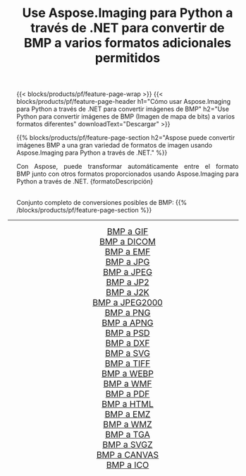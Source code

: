 ﻿---
title: Use Aspose.Imaging para Python a través de .NET para convertir de BMP a varios formatos adicionales permitidos 
weight: 3920
url: /es/python-net/conversion/from/bmp/ 
lang: es
langdirlevel: 2
locales: zh-hans,ja,it,ru,de,es,fr,nl,id,lt,pl,pt,vi,tr,ko,zh-hant,ar,hi,th,sv,cs,uk,he
description: Puede transformar rápidamente de BMP(Imagen de mapa de bits) a varios formatos usando Aspose.Imaging para Python a través de .NET.
---

{{< blocks/products/pf/feature-page-wrap >}}
{{< blocks/products/pf/feature-page-header h1="Cómo usar Aspose.Imaging para Python a través de .NET para convertir imágenes de BMP" h2="Use Python para convertir imágenes de BMP (Imagen de mapa de bits) a varios formatos diferentes" downloadText="Descargar" >}}


{{% blocks/products/pf/feature-page-section  h2="Aspose puede convertir imágenes BMP a una gran variedad de formatos de imagen usando Aspose.Imaging para Python a través de .NET." %}}
<p align=justify>Con Aspose, puede transformar automáticamente entre el formato BMP junto con otros formatos proporcionados usando Aspose.Imaging para Python a través de .NET. {formatoDescripción}</p>
<br/>
Conjunto completo de conversiones posibles de BMP:
{{% /blocks/products/pf/feature-page-section %}}
<div class="container-fluid productfamilypage bg-gray">
    <div class="convertypes bg-gray agp-content section">
        <div class="container">
		<hr style="margin-left:-20px;"/>
		<div class="row other-converters" style="gap: 10px;font-size: 19px;text-align:center;">
		    <div class='col-md-2 other-converter remove-lp remove-rp'><a href="/imaging/es/python-net/conversion/bmp-to-gif/" style="padding:15px;">BMP a GIF</a></div><div class='col-md-2 other-converter remove-lp remove-rp'><a href="/imaging/es/python-net/conversion/bmp-to-dicom/" style="padding:15px;">BMP a DICOM</a></div><div class='col-md-2 other-converter remove-lp remove-rp'><a href="/imaging/es/python-net/conversion/bmp-to-emf/" style="padding:15px;">BMP a EMF</a></div><div class='col-md-2 other-converter remove-lp remove-rp'><a href="/imaging/es/python-net/conversion/bmp-to-jpg/" style="padding:15px;">BMP a JPG</a></div><div class='col-md-2 other-converter remove-lp remove-rp'><a href="/imaging/es/python-net/conversion/bmp-to-jpeg/" style="padding:15px;">BMP a JPEG</a></div><div class='col-md-2 other-converter remove-lp remove-rp'><a href="/imaging/es/python-net/conversion/bmp-to-jp2/" style="padding:15px;">BMP a JP2</a></div><div class='col-md-2 other-converter remove-lp remove-rp'><a href="/imaging/es/python-net/conversion/bmp-to-j2k/" style="padding:15px;">BMP a J2K</a></div><div class='col-md-2 other-converter remove-lp remove-rp'><a href="/imaging/es/python-net/conversion/bmp-to-jpeg2000/" style="padding:15px;">BMP a JPEG2000</a></div><div class='col-md-2 other-converter remove-lp remove-rp'><a href="/imaging/es/python-net/conversion/bmp-to-png/" style="padding:15px;">BMP a PNG</a></div><div class='col-md-2 other-converter remove-lp remove-rp'><a href="/imaging/es/python-net/conversion/bmp-to-apng/" style="padding:15px;">BMP a APNG</a></div><div class='col-md-2 other-converter remove-lp remove-rp'><a href="/imaging/es/python-net/conversion/bmp-to-psd/" style="padding:15px;">BMP a PSD</a></div><div class='col-md-2 other-converter remove-lp remove-rp'><a href="/imaging/es/python-net/conversion/bmp-to-dxf/" style="padding:15px;">BMP a DXF</a></div><div class='col-md-2 other-converter remove-lp remove-rp'><a href="/imaging/es/python-net/conversion/bmp-to-svg/" style="padding:15px;">BMP a SVG</a></div><div class='col-md-2 other-converter remove-lp remove-rp'><a href="/imaging/es/python-net/conversion/bmp-to-tiff/" style="padding:15px;">BMP a TIFF</a></div><div class='col-md-2 other-converter remove-lp remove-rp'><a href="/imaging/es/python-net/conversion/bmp-to-webp/" style="padding:15px;">BMP a WEBP</a></div><div class='col-md-2 other-converter remove-lp remove-rp'><a href="/imaging/es/python-net/conversion/bmp-to-wmf/" style="padding:15px;">BMP a WMF</a></div><div class='col-md-2 other-converter remove-lp remove-rp'><a href="/imaging/es/python-net/conversion/bmp-to-pdf/" style="padding:15px;">BMP a PDF</a></div><div class='col-md-2 other-converter remove-lp remove-rp'><a href="/imaging/es/python-net/conversion/bmp-to-html/" style="padding:15px;">BMP a HTML</a></div><div class='col-md-2 other-converter remove-lp remove-rp'><a href="/imaging/es/python-net/conversion/bmp-to-emz/" style="padding:15px;">BMP a EMZ</a></div><div class='col-md-2 other-converter remove-lp remove-rp'><a href="/imaging/es/python-net/conversion/bmp-to-wmz/" style="padding:15px;">BMP a WMZ</a></div><div class='col-md-2 other-converter remove-lp remove-rp'><a href="/imaging/es/python-net/conversion/bmp-to-tga/" style="padding:15px;">BMP a TGA</a></div><div class='col-md-2 other-converter remove-lp remove-rp'><a href="/imaging/es/python-net/conversion/bmp-to-svgz/" style="padding:15px;">BMP a SVGZ</a></div><div class='col-md-2 other-converter remove-lp remove-rp'><a href="/imaging/es/python-net/conversion/bmp-to-canvas/" style="padding:15px;">BMP a CANVAS</a></div><div class='col-md-2 other-converter remove-lp remove-rp'><a href="/imaging/es/python-net/conversion/bmp-to-ico/" style="padding:15px;">BMP a ICO</a></div>
                </div>
        </div>
    </div>
</div>
<br/>

